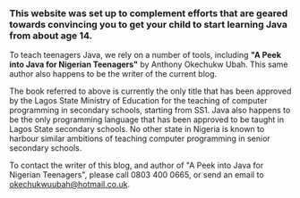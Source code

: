 ### This website was set up to complement efforts that are geared towards convincing you to get your child to start learning Java from about age 14.

To teach teenagers Java, we rely on a number of tools, including **"A Peek into Java for Nigerian Teenagers"** by Anthony Okechukw Ubah. This same author also happens to be the writer of the current blog. 

The book referred to above is currently the only title that has been approved by the Lagos State Ministry of Education for the teaching of computer programming in secondary schools, starting from SS1. Java also happens to be the only programming language that has been approved to be taught in Lagos State secondary schools. No other state in Nigeria is known to harbour similar ambitions of teaching computer programming in senior secondary schools.

To contact the writer of this blog, and author of "A Peek into Java for Nigerian Teenagers", please call 0803 400 0665, or send an email to okechukwuubah@hotmail.co.uk.
